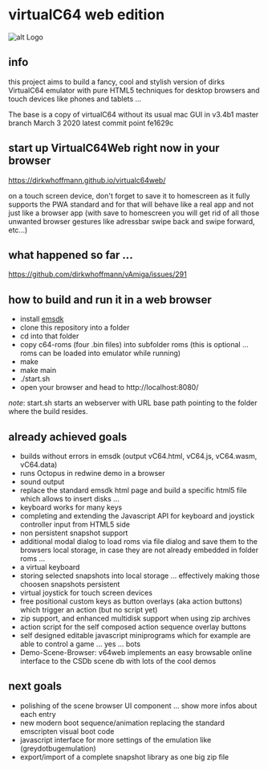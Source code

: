 # virtualC64 web edition

![alt Logo](http://www.dirkwhoffmann.de/software/images/banner-vcweb3.jpg)

## info
this project aims to build a fancy, cool and stylish version of dirks VirtualC64 emulator with pure HTML5 techniques for desktop browsers and touch devices like phones and tablets ... 

The base is a copy of virtualC64 without its usual mac GUI in v3.4b1 master branch March 3 2020 latest commit point fe1629c


## start up VirtualC64Web right now in your browser
https://dirkwhoffmann.github.io/virtualc64web/

on a touch screen device, don't forget to save it to homescreen as it fully supports the PWA standard and for that will behave like a real app and not just like a browser app (with save to homescreen you will get rid of all those unwanted browser gestures like adressbar swipe back and swipe forward, etc...)  

## what happened so far ...
https://github.com/dirkwhoffmann/vAmiga/issues/291

## how to build and run it in a web browser 
* install [emsdk](https://emscripten.org/docs/getting_started/downloads.html) 
* clone this repository into a folder 
* cd into that folder
* copy c64-roms (four .bin files) into subfolder roms (this is optional ... roms can be loaded into emulator while running)
* make 
* make main
* ./start.sh
* open your browser and head to http://localhost:8080/

_note_: start.sh starts an webserver with URL base path pointing to the folder where the build resides.

## already achieved goals 
* builds without errors in emsdk  (output vC64.html, vC64.js, vC64.wasm, vC64.data)
* runs Octopus in redwine demo in a browser
* sound output
* replace the standard emsdk html page and build a specific html5 file which allows to insert disks ... 
* keyboard works for many keys 
* completing and extending the Javascript API for keyboard and joystick controller input from  HTML5 side
* non persistent snapshot support
* additional modal dialog to load roms via file dialog and save them to the browsers local storage, in case they are not already embedded in folder roms ...   
* a virtual keyboard
* storing selected snapshots into local storage ... effectively making those choosen snapshots persistent 
* virtual joystick for touch screen devices
* free positional custom keys as button overlays (aka action buttons) which trigger an action (but no script yet)
* zip support, and enhanced multidisk support when using zip archives 
* action script for the self composed action sequence overlay buttons 
* self designed editable javascript miniprograms which for example are able to control a game ... yes ... bots
* Demo-Scene-Browser: v64web implements an easy browsable online interface to the CSDb scene db with lots of the cool demos 

## next goals
* polishing of the scene browser UI component ... show more infos about each entry
* new  modern boot sequence/animation  replacing the standard emscripten visual boot code 
* javascript interface for more settings of the emulation like (greydotbugemulation) 
* export/import of a complete snapshot library as one big zip file 
